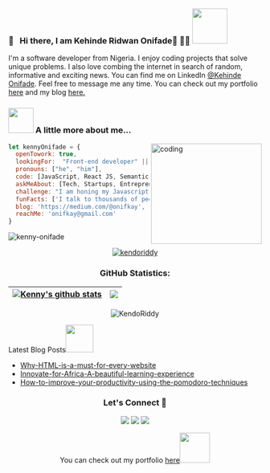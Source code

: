 ### 👋 &nbsp; Hi there, I am Kehinde Ridwan Onifade👋 🙇‍♂️  <img src="https://media.giphy.com/media/26Fxy3Iz1ari8oytO/giphy.gif" width="70">

<p>I'm a software developer from Nigeria. I enjoy coding projects that solve unique problems. I also love combing the internet in search of random, informative and exciting news. You can find me on LinkedIn <a href="https://www.linkedin.com/in/kehindeonifade/">@Kehinde Onifade</a>. Feel free to message me any time. You can check out my portfolio <a href="https://kennyonifade.netlify.app">here</a> and my blog <a href="https://medium.com/@onifkay">here.</a></p>

### <img src="https://media.giphy.com/media/kbVuid1Ak3uEHJUMVO/giphy.gif" width="50"> A little more about me...

<img src="https://cdn.dribbble.com/users/1059583/screenshots/4171367/coding-freak.gif" align="right" alt="coding" width="220" height="200" >

```javascript
let kennyOnifade = {
  openTowork: true,
  lookingFor:  "Front-end developer" || "Full-stack web developer",
  pronouns: ["he", "him"],
  code: [JavaScript, React JS, Semantic UI, Bootstrap, Tailwind CSS],
  askMeAbout: [Tech, Startups, Entrepreneur],
  challenge: "I am honing my Javascript and React skills and picking up Ruby and Ruby on Rails",
  funFacts: ['I talk to thousands of people at a time'],
  blog: 'https://medium.com/@onifkay',
  reachMe: 'onifkay@gmail.com'
}
```

<p align="left"> <img src="https://komarev.com/ghpvc/?username=john-kibirige&label=Profile%20views&color=0e75b6&style=flat" alt="kenny-onifade" /> </p>

<p align="center"> <a href="https://github.com/kendoriddy/github-profile-trophy"><img src="https://github-profile-trophy.vercel.app/?username=kendoriddy" alt="kendoriddy" /></a> </p>

<h3 align="center">GitHub Statistics:</h3>

| <a href="https://github.com/kendoriddy/github-readme-stats"><img align="center" src="https://github-readme-stats.vercel.app/api?username=kendoriddy&show_icons=true&include_all_commits=true&theme=buefy&hide_border=true" alt="Kenny's github stats" /></a> | <a href="https://github.com/kendoriddy/github-readme-stats"><img align="center" src="https://github-readme-stats.vercel.app/api/top-langs/?username=kendoriddy&layout=compact&theme=buefy&hide_border=true" /></a> |
| ----------------------------------------------------------------------------------------------------------------------------------------------------------------------------------------------------------------------------------------------------------- | ---------------------------------------------------------------------------------------------------------------------------------------------------------------------------------------------------------------- |

<p align="center"><img src="https://github-readme-streak-stats.herokuapp.com/?user=kendoriddy&theme=radical" alt="KendoRiddy" /></p>
  
<p>Latest Blog Posts<img src="https://media.giphy.com/media/THICzXhqZItpoFX7aD/giphy.gif" width="55"></p>

- [Why-HTML-is-a-must-for-every-website](https://medium.com/@onifkay/why-html-is-a-must-for-every-website-827da577605c)
- [Innovate-for-Africa-A-beautiful-learning-experience](https://medium.com/@onifkay/innovate-for-africa-a-beautiful-learning-experience-bf7242074922)
- [How-to-improve-your-productivity-using-the-pomodoro-techniques](https://medium.com/@onifkay/how-to-improve-your-productivity-using-the-pomodoro-techniques-8c71b125bd9a)


<h3 align="center">Let's Connect 🤝</h3>
<div align="center">
<a target="_blank"
href="https://www.linkedin.com/in/kehindeonifade"><img
src="https://img.shields.io/badge/-LinkedIn-0077b5?style=for-the-badge&logo=LinkedIn&logoColor=white"></img></a> <a target="_blank"
href="https://medium.com/@onifkay/"><img
src="https://img.shields.io/badge/@onifkay-black?style=flat&logo=medium&logoColor=white&link=https://medium.com/@onifkay"></img></a> <a target="_blank"
href="https://twitter.com/rideonone09"><img
src="https://img.shields.io/badge/-Twitter-1DA1F2?style=for-the-badge&logo=Twitter&logoColor=white"></img></a>
<div/>

<p>You can check out my portfolio <a href="https://kennyonifade.netlify.app">here</a><img src="https://media.giphy.com/media/cKPse5DZaptID3YAMK/giphy.gif" width="60"></p>




<!---
kendoriddy/kendoriddy is a ✨ special ✨ repository because its `README.md` (this file) appears on your GitHub profile.
You can click the Preview link to take a look at your changes.
--->
